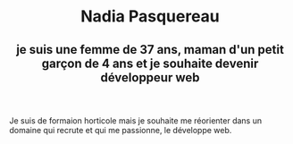 <header>
  <h1> Nadia Pasquereau </h1>

  <h2> je suis une femme de 37 ans, maman d'un petit garçon de 4 ans et je souhaite devenir développeur web </h2>

</header>

<section>
  <p> Je suis de formaion horticole mais je souhaite me réorienter dans un domaine qui recrute et qui me passionne, le développe web. 
  </p>
</section>

<article>
</article>





<footer>
  
</footer>
